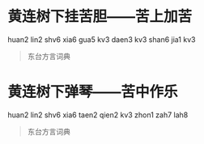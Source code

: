 # 黄连树下挂苦胆——苦上加苦
huan2 lin2 shv6 xia6 gua5 kv3 daen3 kv3 shan6 jia1 kv3
> 东台方言词典

# 黄连树下弹琴——苦中作乐
huan2 lin2 shv6 xia6 taen2 qien2 kv3 zhon1 zah7 lah8
> 东台方言词典
